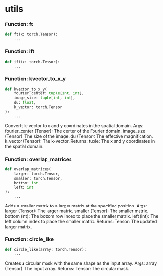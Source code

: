 # utils

### Function: ft

```python
def ft(x: torch.Tensor):
    ...
```



### Function: ift

```python
def ift(x: torch.Tensor):
    ...
```



### Function: kvector_to_x_y

```python
def kvector_to_x_y(
    fourier_center: tuple[int, int],
    image_size: tuple[int, int],
    du: float,
    k_vector: torch.Tensor
):
    ...
```

Converts k-vector to x and y coordinates in the spatial domain.
Args:
fourier_center (Tensor): The center of the Fourier domain.
image_size (Tensor): The size of the image.
du (Tensor): The effective magnification.
k_vector (Tensor): The k-vector.
Returns:
tuple: The x and y coordinates in the spatial domain.

### Function: overlap_matrices

```python
def overlap_matrices(
    larger: torch.Tensor,
    smaller: torch.Tensor,
    bottom: int,
    left: int
):
    ...
```

Adds a smaller matrix to a larger matrix at the specified position.
Args:
larger (Tensor): The larger matrix.
smaller (Tensor): The smaller matrix.
bottom (int): The bottom row index to place the smaller matrix.
left (int): The left column index to place the smaller matrix.
Returns:
Tensor: The updated larger matrix.

### Function: circle_like

```python
def circle_like(array: torch.Tensor):
    ...
```

Creates a circular mask with the same shape as the input array.
Args:
array (Tensor): The input array.
Returns:
Tensor: The circular mask.

